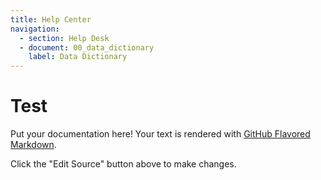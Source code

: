 ```yaml
---
title: Help Center
navigation:
  - section: Help Desk
  - document: 00_data_dictionary
    label: Data Dictionary
---
```



# Test

Put your documentation here! Your text is rendered with [GitHub Flavored Markdown](https://help.github.com/articles/github-flavored-markdown).

Click the "Edit Source" button above to make changes.
